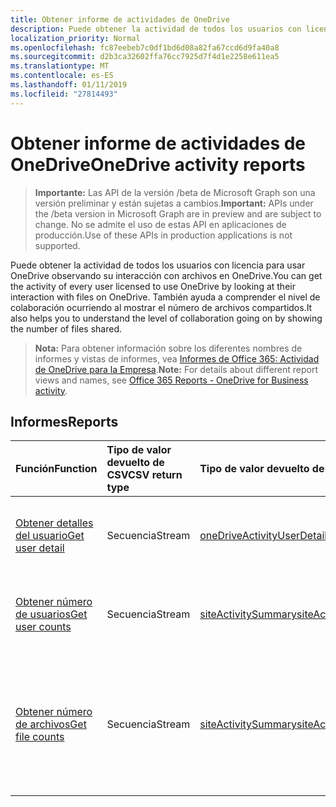 ```yaml
---
title: Obtener informe de actividades de OneDrive
description: Puede obtener la actividad de todos los usuarios con licencia para usar OneDrive observando su interacción con archivos en OneDrive. También ayuda a comprender el nivel de colaboración ocurriendo al mostrar el número de archivos compartidos.
localization_priority: Normal
ms.openlocfilehash: fc87eebeb7c0df1bd6d08a82fa67ccd6d9fa40a8
ms.sourcegitcommit: d2b3ca32602ffa76cc7925d7f4d1e2258e611ea5
ms.translationtype: MT
ms.contentlocale: es-ES
ms.lasthandoff: 01/11/2019
ms.locfileid: "27814493"
---
```

# <a name="onedrive-activity-reports"></a><span data-ttu-id="c4480-104">Obtener informe de actividades de OneDrive</span><span class="sxs-lookup"><span data-stu-id="c4480-104">OneDrive activity reports</span></span>

> <span data-ttu-id="c4480-105">**Importante:** Las API de la versión /beta de Microsoft Graph son una versión preliminar y están sujetas a cambios.</span><span class="sxs-lookup"><span data-stu-id="c4480-105">**Important:** APIs under the /beta version in Microsoft Graph are in preview and are subject to change.</span></span> <span data-ttu-id="c4480-106">No se admite el uso de estas API en aplicaciones de producción.</span><span class="sxs-lookup"><span data-stu-id="c4480-106">Use of these APIs in production applications is not supported.</span></span>

<span data-ttu-id="c4480-107">Puede obtener la actividad de todos los usuarios con licencia para usar OneDrive observando su interacción con archivos en OneDrive.</span><span class="sxs-lookup"><span data-stu-id="c4480-107">You can get the activity of every user licensed to use OneDrive by looking at their interaction with files on OneDrive.</span></span> <span data-ttu-id="c4480-108">También ayuda a comprender el nivel de colaboración ocurriendo al mostrar el número de archivos compartidos.</span><span class="sxs-lookup"><span data-stu-id="c4480-108">It also helps you to understand the level of collaboration going on by showing the number of files shared.</span></span>

> <span data-ttu-id="c4480-109">**Nota:** Para obtener información sobre los diferentes nombres de informes y vistas de informes, vea [Informes de Office 365: Actividad de OneDrive para la Empresa](https://support.office.com/client/OneDrive-for-Business-user-activity-8bbe4bf8-221b-46d6-99a5-2fb3c8ef9353).</span><span class="sxs-lookup"><span data-stu-id="c4480-109">**Note:** For details about different report views and names, see [Office 365 Reports - OneDrive for Business activity](https://support.office.com/client/OneDrive-for-Business-user-activity-8bbe4bf8-221b-46d6-99a5-2fb3c8ef9353).</span></span>

## <a name="reports"></a><span data-ttu-id="c4480-110">Informes</span><span class="sxs-lookup"><span data-stu-id="c4480-110">Reports</span></span>

| <span data-ttu-id="c4480-111">Función</span><span class="sxs-lookup"><span data-stu-id="c4480-111">Function</span></span>                                 | <span data-ttu-id="c4480-112">Tipo de valor devuelto de CSV</span><span class="sxs-lookup"><span data-stu-id="c4480-112">CSV return type</span></span> | <span data-ttu-id="c4480-113">Tipo de valor devuelto de JSON</span><span class="sxs-lookup"><span data-stu-id="c4480-113">JSON return type</span></span>                         | <span data-ttu-id="c4480-114">Descripción</span><span class="sxs-lookup"><span data-stu-id="c4480-114">Description</span></span>                              |
| :--------------------------------------- | :-------------- | :--------------------------------------- | ---------------------------------------- |
| [<span data-ttu-id="c4480-115">Obtener detalles del usuario</span><span class="sxs-lookup"><span data-stu-id="c4480-115">Get user detail</span></span>](../api/reportroot-getonedriveactivityuserdetail.md) | <span data-ttu-id="c4480-116">Secuencia</span><span class="sxs-lookup"><span data-stu-id="c4480-116">Stream</span></span>          | [<span data-ttu-id="c4480-117">oneDriveActivityUserDetail</span><span class="sxs-lookup"><span data-stu-id="c4480-117">oneDriveActivityUserDetail</span></span>](../resources/onedriveactivityuserdetail.md) | <span data-ttu-id="c4480-118">Obtiene información sobre las actividades de OneDrive por usuario.</span><span class="sxs-lookup"><span data-stu-id="c4480-118">Get details about OneDrive activity by user.</span></span> |
| [<span data-ttu-id="c4480-119">Obtener número de usuarios</span><span class="sxs-lookup"><span data-stu-id="c4480-119">Get user counts</span></span>](../api/reportroot-getonedriveactivityusercounts.md) | <span data-ttu-id="c4480-120">Secuencia</span><span class="sxs-lookup"><span data-stu-id="c4480-120">Stream</span></span>          | [<span data-ttu-id="c4480-121">siteActivitySummary</span><span class="sxs-lookup"><span data-stu-id="c4480-121">siteActivitySummary</span></span>](../resources/siteactivitysummary.md) | <span data-ttu-id="c4480-122">Obtiene la tendencia en el número de usuarios de OneDrive activos.</span><span class="sxs-lookup"><span data-stu-id="c4480-122">Get the trend in the number of active OneDrive users.</span></span> |
| [<span data-ttu-id="c4480-123">Obtener número de archivos</span><span class="sxs-lookup"><span data-stu-id="c4480-123">Get file counts</span></span>](../api/reportroot-getonedriveactivityfilecounts.md) | <span data-ttu-id="c4480-124">Secuencia</span><span class="sxs-lookup"><span data-stu-id="c4480-124">Stream</span></span>          | [<span data-ttu-id="c4480-125">siteActivitySummary</span><span class="sxs-lookup"><span data-stu-id="c4480-125">siteActivitySummary</span></span>](../resources/siteactivitysummary.md) | <span data-ttu-id="c4480-126">Obtiene el número de usuarios con licencia únicos que realizaron interacciones con archivos en una cuenta de OneDrive.</span><span class="sxs-lookup"><span data-stu-id="c4480-126">Get the number of unique, licensed users that performed file interactions against any OneDrive account.</span></span> |
